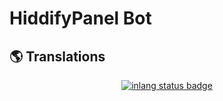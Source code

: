 
# HiddifyPanel Bot

## 🌎 Translations

<div align=center>
    
[![inlang status badge](https://inlang.com/badge?url=github.com/hiddify/hiddifypanel_bot)](https://inlang.com/editor/github.com/hiddify/hiddifypanel_bot?ref=badge)
</div>

